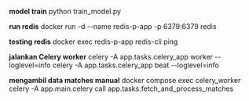 **model train**
python train_model.py

**run redis**
docker run -d --name redis-p-app -p 6379:6379 redis

**testing redis**
docker exec redis-p-app redis-cli ping

**jalankan Celery worker**
celery -A app.tasks.celery_app worker --loglevel=info 
celery -A app.tasks.celery_app beat --loglevel=info

**mengambil data matches manual**
docker compose exec celery_worker celery -A app.main.celery call app.tasks.fetch_and_process_matches